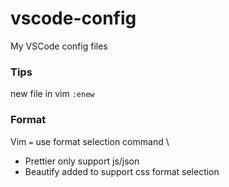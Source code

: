 # vscode-config
My VSCode config files

### Tips
new file in vim `:enew`

### Format
Vim `=` use format selection command \
- Prettier only support js/json
- Beautify added to support css format selection
